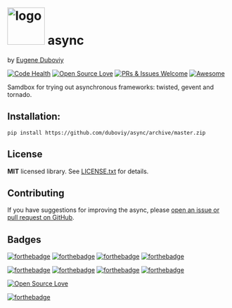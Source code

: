 <h1><img src="https://raw.githubusercontent.com/duboviy/async/master/logo.png" height=85 alt="logo" title="logo"> async</h1>

by [Eugene Duboviy](https://duboviy.github.io/)

[![Code Health](https://landscape.io/github/duboviy/async/master/landscape.svg?style=flat)](https://landscape.io/github/duboviy/async/master) [![Open Source Love](https://badges.frapsoft.com/os/mit/mit.svg?v=102)](https://github.com/duboviy/async/) [![PRs & Issues Welcome](https://img.shields.io/badge/PRs%20&%20Issues-welcome-brightgreen.svg)](https://github.com/duboviy/async/pulls) [![Awesome](https://cdn.rawgit.com/sindresorhus/awesome/d7305f38d29fed78fa85652e3a63e154dd8e8829/media/badge.svg)](https://github.com/duboviy/async/)

Samdbox for trying out asynchronous frameworks: twisted, gevent and tornado.


## Installation:

```
pip install https://github.com/duboviy/async/archive/master.zip
```

## License

**MIT** licensed library. See [LICENSE.txt](LICENSE.txt) for details.

## Contributing

If you have suggestions for improving the async, please [open an issue or
pull request on GitHub](https://github.com/duboviy/async/).

## Badges

[![forthebadge](http://forthebadge.com/images/badges/fuck-it-ship-it.svg)](https://github.com/duboviy/async/)
[![forthebadge](http://forthebadge.com/images/badges/built-with-love.svg)](https://github.com/duboviy/async/) [![forthebadge](http://forthebadge.com/images/badges/built-by-hipsters.svg)](https://github.com/duboviy/async/) [![forthebadge](http://forthebadge.com/images/badges/built-with-swag.svg)](https://github.com/duboviy/async/)

[![forthebadge](http://forthebadge.com/images/badges/powered-by-electricity.svg)](https://github.com/duboviy/async/) [![forthebadge](http://forthebadge.com/images/badges/powered-by-oxygen.svg)](https://github.com/duboviy/async/) [![forthebadge](http://forthebadge.com/images/badges/powered-by-water.svg)](https://github.com/duboviy/async/) [![forthebadge](http://forthebadge.com/images/badges/powered-by-responsibility.svg)](https://github.com/duboviy/async/)

[![Open Source Love](https://badges.frapsoft.com/os/v1/open-source.svg?v=102)](https://github.com/ellerbrock/open-source-badge/)

[![forthebadge](http://forthebadge.com/images/badges/makes-people-smile.svg)](https://github.com/duboviy/async/)
